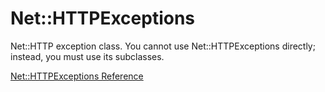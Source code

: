 # Net::HTTPExceptions

Net::HTTP exception class. You cannot use Net::HTTPExceptions directly;
instead, you must use its subclasses.

[Net::HTTPExceptions Reference](https://ruby-doc.org/stdlib-2.6/libdoc/net/http/rdoc/Net/HTTPExceptions.html)